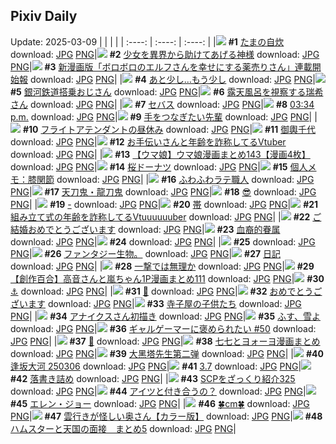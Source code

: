 ## Pixiv Daily
Update: 2025-03-09
|      |      |      |
| :----: | :----: | :----: |
|![](https://pixiv.microyu.workers.dev/c/240x480/img-master/img/2025/03/07/07/30/02/127942600_p0_master1200.jpg) **#1** [たまの自炊](https://www.pixiv.net/artworks/127942600) download: [JPG](https://pixiv.microyu.workers.dev/img-original/img/2025/03/07/07/30/02/127942600_p0.jpg) [PNG](https://pixiv.microyu.workers.dev/img-original/img/2025/03/07/07/30/02/127942600_p0.png)|![](https://pixiv.microyu.workers.dev/c/240x480/img-master/img/2025/03/07/14/01/32/127948508_p0_master1200.jpg) **#2** [少女を異界から助けてあげる神様](https://www.pixiv.net/artworks/127948508) download: [JPG](https://pixiv.microyu.workers.dev/img-original/img/2025/03/07/14/01/32/127948508_p0.jpg) [PNG](https://pixiv.microyu.workers.dev/img-original/img/2025/03/07/14/01/32/127948508_p0.png)|![](https://pixiv.microyu.workers.dev/c/240x480/img-master/img/2025/03/07/11/05/39/127945501_p0_master1200.jpg) **#3** [新漫画版「ボロボロのエルフさんを幸せにする薬売りさん」連載開始報](https://www.pixiv.net/artworks/127945501) download: [JPG](https://pixiv.microyu.workers.dev/img-original/img/2025/03/07/11/05/39/127945501_p0.jpg) [PNG](https://pixiv.microyu.workers.dev/img-original/img/2025/03/07/11/05/39/127945501_p0.png)|
|![](https://pixiv.microyu.workers.dev/c/240x480/img-master/img/2025/03/08/19/57/18/127992927_p0_master1200.jpg) **#4** [あと少し…もう少し](https://www.pixiv.net/artworks/127992927) download: [JPG](https://pixiv.microyu.workers.dev/img-original/img/2025/03/08/19/57/18/127992927_p0.jpg) [PNG](https://pixiv.microyu.workers.dev/img-original/img/2025/03/08/19/57/18/127992927_p0.png)|![](https://pixiv.microyu.workers.dev/c/240x480/img-master/img/2025/03/07/01/28/54/127937493_p0_master1200.jpg) **#5** [銀河鉄道搭乗おじさん](https://www.pixiv.net/artworks/127937493) download: [JPG](https://pixiv.microyu.workers.dev/img-original/img/2025/03/07/01/28/54/127937493_p0.jpg) [PNG](https://pixiv.microyu.workers.dev/img-original/img/2025/03/07/01/28/54/127937493_p0.png)|![](https://pixiv.microyu.workers.dev/c/240x480/img-master/img/2025/03/08/00/00/16/127966453_p0_master1200.jpg) **#6** [露天風呂を視察する瑞希さん](https://www.pixiv.net/artworks/127966453) download: [JPG](https://pixiv.microyu.workers.dev/img-original/img/2025/03/08/00/00/16/127966453_p0.jpg) [PNG](https://pixiv.microyu.workers.dev/img-original/img/2025/03/08/00/00/16/127966453_p0.png)|
|![](https://pixiv.microyu.workers.dev/c/240x480/img-master/img/2025/03/08/00/00/19/127966469_p0_master1200.jpg) **#7** [セバス](https://www.pixiv.net/artworks/127966469) download: [JPG](https://pixiv.microyu.workers.dev/img-original/img/2025/03/08/00/00/19/127966469_p0.jpg) [PNG](https://pixiv.microyu.workers.dev/img-original/img/2025/03/08/00/00/19/127966469_p0.png)|![](https://pixiv.microyu.workers.dev/c/240x480/img-master/img/2025/03/08/00/01/49/127966739_p0_master1200.jpg) **#8** [03:34 p.m.](https://www.pixiv.net/artworks/127966739) download: [JPG](https://pixiv.microyu.workers.dev/img-original/img/2025/03/08/00/01/49/127966739_p0.jpg) [PNG](https://pixiv.microyu.workers.dev/img-original/img/2025/03/08/00/01/49/127966739_p0.png)|![](https://pixiv.microyu.workers.dev/c/240x480/img-master/img/2025/03/08/00/00/45/127966588_p0_master1200.jpg) **#9** [手をつなぎたい先輩](https://www.pixiv.net/artworks/127966588) download: [JPG](https://pixiv.microyu.workers.dev/img-original/img/2025/03/08/00/00/45/127966588_p0.jpg) [PNG](https://pixiv.microyu.workers.dev/img-original/img/2025/03/08/00/00/45/127966588_p0.png)|
|![](https://pixiv.microyu.workers.dev/c/240x480/img-master/img/2025/03/07/21/05/57/127959534_p0_master1200.jpg) **#10** [フライトアテンダントの昼休み](https://www.pixiv.net/artworks/127959534) download: [JPG](https://pixiv.microyu.workers.dev/img-original/img/2025/03/07/21/05/57/127959534_p0.jpg) [PNG](https://pixiv.microyu.workers.dev/img-original/img/2025/03/07/21/05/57/127959534_p0.png)|![](https://pixiv.microyu.workers.dev/c/240x480/img-master/img/2025/03/07/18/35/01/127954390_p0_master1200.jpg) **#11** [御輿千代](https://www.pixiv.net/artworks/127954390) download: [JPG](https://pixiv.microyu.workers.dev/img-original/img/2025/03/07/18/35/01/127954390_p0.jpg) [PNG](https://pixiv.microyu.workers.dev/img-original/img/2025/03/07/18/35/01/127954390_p0.png)|![](https://pixiv.microyu.workers.dev/c/240x480/img-master/img/2025/03/07/21/03/56/127959468_p0_master1200.jpg) **#12** [お手伝いさんと年齢を詐称してるVtuber](https://www.pixiv.net/artworks/127959468) download: [JPG](https://pixiv.microyu.workers.dev/img-original/img/2025/03/07/21/03/56/127959468_p0.jpg) [PNG](https://pixiv.microyu.workers.dev/img-original/img/2025/03/07/21/03/56/127959468_p0.png)|
|![](https://pixiv.microyu.workers.dev/c/240x480/img-master/img/2025/03/07/00/01/10/127934615_p0_master1200.jpg) **#13** [【ウマ娘】ウマ娘漫画まとめ143【漫画4枚】](https://www.pixiv.net/artworks/127934615) download: [JPG](https://pixiv.microyu.workers.dev/img-original/img/2025/03/07/00/01/10/127934615_p0.jpg) [PNG](https://pixiv.microyu.workers.dev/img-original/img/2025/03/07/00/01/10/127934615_p0.png)|![](https://pixiv.microyu.workers.dev/c/240x480/img-master/img/2025/03/08/20/30/01/127994226_p0_master1200.jpg) **#14** [桜ドーナツ](https://www.pixiv.net/artworks/127994226) download: [JPG](https://pixiv.microyu.workers.dev/img-original/img/2025/03/08/20/30/01/127994226_p0.jpg) [PNG](https://pixiv.microyu.workers.dev/img-original/img/2025/03/08/20/30/01/127994226_p0.png)|![](https://pixiv.microyu.workers.dev/c/240x480/img-master/img/2025/03/08/06/00/07/127973875_p0_master1200.jpg) **#15** [個人メモ：膝関節](https://www.pixiv.net/artworks/127973875) download: [JPG](https://pixiv.microyu.workers.dev/img-original/img/2025/03/08/06/00/07/127973875_p0.jpg) [PNG](https://pixiv.microyu.workers.dev/img-original/img/2025/03/08/06/00/07/127973875_p0.png)|
|![](https://pixiv.microyu.workers.dev/c/240x480/img-master/img/2025/03/07/20/30/01/127958022_p0_master1200.jpg) **#16** [ふわふわラテ職人](https://www.pixiv.net/artworks/127958022) download: [JPG](https://pixiv.microyu.workers.dev/img-original/img/2025/03/07/20/30/01/127958022_p0.jpg) [PNG](https://pixiv.microyu.workers.dev/img-original/img/2025/03/07/20/30/01/127958022_p0.png)|![](https://pixiv.microyu.workers.dev/c/240x480/img-master/img/2025/03/07/07/02/42/127942243_p0_master1200.jpg) **#17** [天刀鬼・龍刀鬼](https://www.pixiv.net/artworks/127942243) download: [JPG](https://pixiv.microyu.workers.dev/img-original/img/2025/03/07/07/02/42/127942243_p0.jpg) [PNG](https://pixiv.microyu.workers.dev/img-original/img/2025/03/07/07/02/42/127942243_p0.png)|![](https://pixiv.microyu.workers.dev/c/240x480/img-master/img/2025/03/07/14/04/20/127948563_p0_master1200.jpg) **#18** [😎](https://www.pixiv.net/artworks/127948563) download: [JPG](https://pixiv.microyu.workers.dev/img-original/img/2025/03/07/14/04/20/127948563_p0.jpg) [PNG](https://pixiv.microyu.workers.dev/img-original/img/2025/03/07/14/04/20/127948563_p0.png)|
|![](https://pixiv.microyu.workers.dev/c/240x480/img-master/img/2025/03/07/00/00/06/127934393_p0_master1200.jpg) **#19** [-](https://www.pixiv.net/artworks/127934393) download: [JPG](https://pixiv.microyu.workers.dev/img-original/img/2025/03/07/00/00/06/127934393_p0.jpg) [PNG](https://pixiv.microyu.workers.dev/img-original/img/2025/03/07/00/00/06/127934393_p0.png)|![](https://pixiv.microyu.workers.dev/c/240x480/img-master/img/2025/03/08/10/19/51/127977790_p0_master1200.jpg) **#20** [帯](https://www.pixiv.net/artworks/127977790) download: [JPG](https://pixiv.microyu.workers.dev/img-original/img/2025/03/08/10/19/51/127977790_p0.jpg) [PNG](https://pixiv.microyu.workers.dev/img-original/img/2025/03/08/10/19/51/127977790_p0.png)|![](https://pixiv.microyu.workers.dev/c/240x480/img-master/img/2025/03/08/20/57/09/127995204_p0_master1200.jpg) **#21** [組み立て式の年齢を詐称してるVtuuuuuuber](https://www.pixiv.net/artworks/127995204) download: [JPG](https://pixiv.microyu.workers.dev/img-original/img/2025/03/08/20/57/09/127995204_p0.jpg) [PNG](https://pixiv.microyu.workers.dev/img-original/img/2025/03/08/20/57/09/127995204_p0.png)|
|![](https://pixiv.microyu.workers.dev/c/240x480/img-master/img/2025/03/08/00/00/59/127966634_p0_master1200.jpg) **#22** [ご結婚おめでとうございます](https://www.pixiv.net/artworks/127966634) download: [JPG](https://pixiv.microyu.workers.dev/img-original/img/2025/03/08/00/00/59/127966634_p0.jpg) [PNG](https://pixiv.microyu.workers.dev/img-original/img/2025/03/08/00/00/59/127966634_p0.png)|![](https://pixiv.microyu.workers.dev/c/240x480/img-master/img/2025/03/08/13/03/09/127981490_p0_master1200.jpg) **#23** [血裔的眷属](https://www.pixiv.net/artworks/127981490) download: [JPG](https://pixiv.microyu.workers.dev/img-original/img/2025/03/08/13/03/09/127981490_p0.jpg) [PNG](https://pixiv.microyu.workers.dev/img-original/img/2025/03/08/13/03/09/127981490_p0.png)|![](https://s.pximg.net/common/images/limit_unviewable_s.png) **#24** [](https://www.pixiv.net/artworks/127934463) download: [JPG](https://s.pximg.net/common/images/limit_unviewable_s.png) [PNG](https://s.pximg.net/common/images/limit_unviewable_s.png)|
|![](https://s.pximg.net/common/images/limit_unviewable_s.png) **#25** [](https://www.pixiv.net/artworks/127993152) download: [JPG](https://s.pximg.net/common/images/limit_unviewable_s.png) [PNG](https://s.pximg.net/common/images/limit_unviewable_s.png)|![](https://pixiv.microyu.workers.dev/c/240x480/img-master/img/2025/03/07/03/18/40/127939556_p0_master1200.jpg) **#26** [ファンタジー生物。](https://www.pixiv.net/artworks/127939556) download: [JPG](https://pixiv.microyu.workers.dev/img-original/img/2025/03/07/03/18/40/127939556_p0.jpg) [PNG](https://pixiv.microyu.workers.dev/img-original/img/2025/03/07/03/18/40/127939556_p0.png)|![](https://pixiv.microyu.workers.dev/c/240x480/img-master/img/2025/03/08/14/22/42/127983336_p0_master1200.jpg) **#27** [日記](https://www.pixiv.net/artworks/127983336) download: [JPG](https://pixiv.microyu.workers.dev/img-original/img/2025/03/08/14/22/42/127983336_p0.jpg) [PNG](https://pixiv.microyu.workers.dev/img-original/img/2025/03/08/14/22/42/127983336_p0.png)|
|![](https://pixiv.microyu.workers.dev/c/240x480/img-master/img/2025/03/07/18/30/47/127954276_p0_master1200.jpg) **#28** [一撃では無理か](https://www.pixiv.net/artworks/127954276) download: [JPG](https://pixiv.microyu.workers.dev/img-original/img/2025/03/07/18/30/47/127954276_p0.jpg) [PNG](https://pixiv.microyu.workers.dev/img-original/img/2025/03/07/18/30/47/127954276_p0.png)|![](https://pixiv.microyu.workers.dev/c/240x480/img-master/img/2025/03/08/00/02/33/127966799_p0_master1200.jpg) **#29** [【創作百合】高音さんと嵐ちゃん1P漫画まとめ111](https://www.pixiv.net/artworks/127966799) download: [JPG](https://pixiv.microyu.workers.dev/img-original/img/2025/03/08/00/02/33/127966799_p0.jpg) [PNG](https://pixiv.microyu.workers.dev/img-original/img/2025/03/08/00/02/33/127966799_p0.png)|![](https://pixiv.microyu.workers.dev/c/240x480/img-master/img/2025/03/07/00/00/29/127934492_p0_master1200.jpg) **#30** [⚓](https://www.pixiv.net/artworks/127934492) download: [JPG](https://pixiv.microyu.workers.dev/img-original/img/2025/03/07/00/00/29/127934492_p0.jpg) [PNG](https://pixiv.microyu.workers.dev/img-original/img/2025/03/07/00/00/29/127934492_p0.png)|
|![](https://pixiv.microyu.workers.dev/c/240x480/img-master/img/2025/03/08/00/00/27/127966506_p0_master1200.jpg) **#31** [💛](https://www.pixiv.net/artworks/127966506) download: [JPG](https://pixiv.microyu.workers.dev/img-original/img/2025/03/08/00/00/27/127966506_p0.jpg) [PNG](https://pixiv.microyu.workers.dev/img-original/img/2025/03/08/00/00/27/127966506_p0.png)|![](https://pixiv.microyu.workers.dev/c/240x480/img-master/img/2025/03/07/15/45/22/127950274_p0_master1200.jpg) **#32** [おめでとうございます](https://www.pixiv.net/artworks/127950274) download: [JPG](https://pixiv.microyu.workers.dev/img-original/img/2025/03/07/15/45/22/127950274_p0.jpg) [PNG](https://pixiv.microyu.workers.dev/img-original/img/2025/03/07/15/45/22/127950274_p0.png)|![](https://pixiv.microyu.workers.dev/c/240x480/img-master/img/2025/03/07/03/21/24/127939594_p0_master1200.jpg) **#33** [寺子屋の子供たち](https://www.pixiv.net/artworks/127939594) download: [JPG](https://pixiv.microyu.workers.dev/img-original/img/2025/03/07/03/21/24/127939594_p0.jpg) [PNG](https://pixiv.microyu.workers.dev/img-original/img/2025/03/07/03/21/24/127939594_p0.png)|
|![](https://pixiv.microyu.workers.dev/c/240x480/img-master/img/2025/03/07/18/32/47/127954333_p0_master1200.jpg) **#34** [アナイクスさん初描き](https://www.pixiv.net/artworks/127954333) download: [JPG](https://pixiv.microyu.workers.dev/img-original/img/2025/03/07/18/32/47/127954333_p0.jpg) [PNG](https://pixiv.microyu.workers.dev/img-original/img/2025/03/07/18/32/47/127954333_p0.png)|![](https://pixiv.microyu.workers.dev/c/240x480/img-master/img/2025/03/08/11/58/54/127979816_p0_master1200.jpg) **#35** [ふす、雪よ](https://www.pixiv.net/artworks/127979816) download: [JPG](https://pixiv.microyu.workers.dev/img-original/img/2025/03/08/11/58/54/127979816_p0.jpg) [PNG](https://pixiv.microyu.workers.dev/img-original/img/2025/03/08/11/58/54/127979816_p0.png)|![](https://pixiv.microyu.workers.dev/c/240x480/img-master/img/2025/03/07/12/04/32/127946503_p0_master1200.jpg) **#36** [ギャルゲーマーに褒められたい #50](https://www.pixiv.net/artworks/127946503) download: [JPG](https://pixiv.microyu.workers.dev/img-original/img/2025/03/07/12/04/32/127946503_p0.jpg) [PNG](https://pixiv.microyu.workers.dev/img-original/img/2025/03/07/12/04/32/127946503_p0.png)|
|![](https://pixiv.microyu.workers.dev/c/240x480/img-master/img/2025/03/07/18/00/17/127953250_p0_master1200.jpg) **#37** [🍕](https://www.pixiv.net/artworks/127953250) download: [JPG](https://pixiv.microyu.workers.dev/img-original/img/2025/03/07/18/00/17/127953250_p0.jpg) [PNG](https://pixiv.microyu.workers.dev/img-original/img/2025/03/07/18/00/17/127953250_p0.png)|![](https://pixiv.microyu.workers.dev/c/240x480/img-master/img/2025/03/08/00/24/24/127966967_p0_master1200.jpg) **#38** [七七とヨォーヨ漫画まとめ](https://www.pixiv.net/artworks/127966967) download: [JPG](https://pixiv.microyu.workers.dev/img-original/img/2025/03/08/00/24/24/127966967_p0.jpg) [PNG](https://pixiv.microyu.workers.dev/img-original/img/2025/03/08/00/24/24/127966967_p0.png)|![](https://pixiv.microyu.workers.dev/c/240x480/img-master/img/2025/03/07/13/43/03/127948199_p0_master1200.jpg) **#39** [大黑塔先生第二弹](https://www.pixiv.net/artworks/127948199) download: [JPG](https://pixiv.microyu.workers.dev/img-original/img/2025/03/07/13/43/03/127948199_p0.jpg) [PNG](https://pixiv.microyu.workers.dev/img-original/img/2025/03/07/13/43/03/127948199_p0.png)|
|![](https://pixiv.microyu.workers.dev/c/240x480/img-master/img/2025/03/07/08/20/22/127943292_p0_master1200.jpg) **#40** [逢坂大河 250306](https://www.pixiv.net/artworks/127943292) download: [JPG](https://pixiv.microyu.workers.dev/img-original/img/2025/03/07/08/20/22/127943292_p0.jpg) [PNG](https://pixiv.microyu.workers.dev/img-original/img/2025/03/07/08/20/22/127943292_p0.png)|![](https://pixiv.microyu.workers.dev/c/240x480/img-master/img/2025/03/07/04/13/05/127940242_p0_master1200.jpg) **#41** [3.7](https://www.pixiv.net/artworks/127940242) download: [JPG](https://pixiv.microyu.workers.dev/img-original/img/2025/03/07/04/13/05/127940242_p0.jpg) [PNG](https://pixiv.microyu.workers.dev/img-original/img/2025/03/07/04/13/05/127940242_p0.png)|![](https://pixiv.microyu.workers.dev/c/240x480/img-master/img/2025/03/07/18/28/42/127954168_p0_master1200.jpg) **#42** [落書き詰め](https://www.pixiv.net/artworks/127954168) download: [JPG](https://pixiv.microyu.workers.dev/img-original/img/2025/03/07/18/28/42/127954168_p0.jpg) [PNG](https://pixiv.microyu.workers.dev/img-original/img/2025/03/07/18/28/42/127954168_p0.png)|
|![](https://pixiv.microyu.workers.dev/c/240x480/img-master/img/2025/03/08/21/36/43/127995438_p0_master1200.jpg) **#43** [SCPをざっくり紹介325](https://www.pixiv.net/artworks/127995438) download: [JPG](https://pixiv.microyu.workers.dev/img-original/img/2025/03/08/21/36/43/127995438_p0.jpg) [PNG](https://pixiv.microyu.workers.dev/img-original/img/2025/03/08/21/36/43/127995438_p0.png)|![](https://pixiv.microyu.workers.dev/c/240x480/img-master/img/2025/03/07/10/35/11/127945065_p0_master1200.jpg) **#44** [アイツと付き合うの？](https://www.pixiv.net/artworks/127945065) download: [JPG](https://pixiv.microyu.workers.dev/img-original/img/2025/03/07/10/35/11/127945065_p0.jpg) [PNG](https://pixiv.microyu.workers.dev/img-original/img/2025/03/07/10/35/11/127945065_p0.png)|![](https://pixiv.microyu.workers.dev/c/240x480/img-master/img/2025/03/08/00/21/58/127967675_p0_master1200.jpg) **#45** [エレン・ジョー](https://www.pixiv.net/artworks/127967675) download: [JPG](https://pixiv.microyu.workers.dev/img-original/img/2025/03/08/00/21/58/127967675_p0.jpg) [PNG](https://pixiv.microyu.workers.dev/img-original/img/2025/03/08/00/21/58/127967675_p0.png)|
|![](https://pixiv.microyu.workers.dev/c/240x480/img-master/img/2025/03/07/20/44/08/127958517_p0_master1200.jpg) **#46** [🍀cm🍀](https://www.pixiv.net/artworks/127958517) download: [JPG](https://pixiv.microyu.workers.dev/img-original/img/2025/03/07/20/44/08/127958517_p0.jpg) [PNG](https://pixiv.microyu.workers.dev/img-original/img/2025/03/07/20/44/08/127958517_p0.png)|![](https://pixiv.microyu.workers.dev/c/240x480/img-master/img/2025/03/07/00/04/02/127934857_p0_master1200.jpg) **#47** [雲行きが怪しい奥さん【カラー版】](https://www.pixiv.net/artworks/127934857) download: [JPG](https://pixiv.microyu.workers.dev/img-original/img/2025/03/07/00/04/02/127934857_p0.jpg) [PNG](https://pixiv.microyu.workers.dev/img-original/img/2025/03/07/00/04/02/127934857_p0.png)|![](https://pixiv.microyu.workers.dev/c/240x480/img-master/img/2025/03/07/22/18/08/127962433_p0_master1200.jpg) **#48** [ハムスターと天国の面接　まとめ5](https://www.pixiv.net/artworks/127962433) download: [JPG](https://pixiv.microyu.workers.dev/img-original/img/2025/03/07/22/18/08/127962433_p0.jpg) [PNG](https://pixiv.microyu.workers.dev/img-original/img/2025/03/07/22/18/08/127962433_p0.png)|

